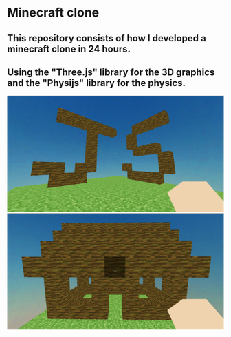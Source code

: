 # Minecraft clone

## This repository consists of how I developed a minecraft clone in 24 hours.
## Using the "Three.js" library for the 3D graphics and the "Physijs" library for the physics.

<p align="center">
  <img src="/screenshot/mc_js.png" />
  <img src="/screenshot/mc_house.png" />
</p>